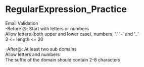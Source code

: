 # RegularExpression_Practice
Email Validation  
-Before @:
Start with letters or numbers  
Allow letters (both upper and lower case), numbers, '.' '-' and '_'  
3 <= length <= 20  
  
-After@:
At least two sub domains  
Allow letters and numbers  
The suffix of the domain should contain 2-8 characters  
